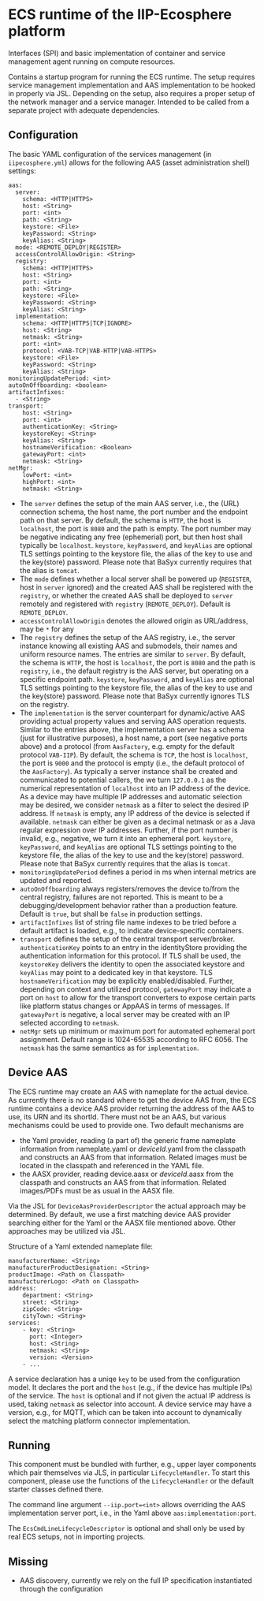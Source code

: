 # ECS runtime of the IIP-Ecosphere platform

Interfaces (SPI) and basic implementation of container and service management agent running on compute resources.

Contains a startup program for running the ECS runtime. The setup requires service management implementation and 
AAS implementation to be hooked in properly via JSL. Depending on the setup, also requires a proper setup of the 
network manager and a service manager. Intended to be called from a separate project with adequate dependencies.

## Configuration

The basic YAML configuration of the services management (in ``iipecosphere.yml``) allows for the following AAS (asset administration shell) settings:

    aas:
      server:
        schema: <HTTP|HTTPS>
        host: <String>
        port: <int>
        path: <String>
        keystore: <File>
        keyPassword: <String>
        keyAlias: <String>
      mode: <REMOTE_DEPLOY|REGISTER>
      accessControlAllowOrigin: <String>
      registry:
        schema: <HTTP|HTTPS>
        host: <String>
        port: <int>
        path: <String>
        keystore: <File>
        keyPassword: <String>
        keyAlias: <String>
      implementation:
        schema: <HTTP|HTTPS|TCP|IGNORE>
        host: <String>
        netmask: <String>
        port: <int>
        protocol: <VAB-TCP|VAB-HTTP|VAB-HTTPS>
        keystore: <File>
        keyPassword: <String>
        keyAlias: <String>
    monitoringUpdatePeriod: <int>
    autoOnOffboarding: <boolean>
    artifactInfixes:
      - <String> 
    transport:
        host: <String>
        port: <int>
        authenticationKey: <String>
        keystoreKey: <String>
        keyAlias: <String>
        hostnameVerification: <Boolean>
        gatewayPort: <int>
        netmask: <String>
    netMgr:
        lowPort: <int>
        highPort: <int>
        netmask: <String>

* The `server` defines the setup of the main AAS server, i.e., the (URL) connection schema, the host name, the port number and the endpoint path on that server. By default, the schema is `HTTP`, the host is `localhost`, the port  is `8080` and the path is empty. The port number may be negative indicating any free (ephemerial) port, but then host shall typically be `localhost`. `keystore`, `keyPassword`, and `keyAlias` are optional TLS settings pointing to the keystore file, the alias of the key to use and the key(store) password. Please note that BaSyx currently requires that the alias is `tomcat`.
* The `mode` defines whether a local server shall be powered up (`REGISTER`, host in `server` ignored) and the created AAS shall be registered with the `registry`, or whether the created AAS shall be deployed to `server` remotely and registered with `registry` (`REMOTE_DEPLOY`). Default is `REMOTE_DEPLOY`. 
* `accessControlAllowOrigin` denotes the allowed origin as URL/address, may be `*` for any
* The `registry` defines the setup of the AAS registry, i.e., the server instance knowing all existing AAS and submodels, their names and uniform resource names. The entries are similar to `server`. By default, the schema  is `HTTP`, the host is `localhost`, the port is `8080` and the path is `registry`, i.e., the default registry is the AAS server, but operating on a specific endpoint path. `keystore`, `keyPassword`, and `keyAlias` are optional TLS settings pointing to the keystore file, the alias of the key to use and the key(store) password. Please note that BaSyx currently ignores TLS on the registry.
* The `implementation` is the server counterpart for dynamic/active AAS providing actual property values and serving AAS operation requests. Similar to the entries above, the implementation server has a schema (just for illustrative purposes), a host name, a port (see negative ports above) and a protocol (from `AasFactory`, e.g. empty for the default protocol `VAB-IIP`). By default, the schema is `TCP`, the host is `localhost`, the port is `9000` and the protocol is empty (i.e., the default protocol of the `AasFactory`). As typically a server instance shall be created and communicated to potential callers, the we turn `127.0.0.1` as the numerical representation of `localhost` into an IP address of the device. As a device may have multiple IP addresses and automatic selection may be desired, we consider `netmask` as a filter to select the desired IP address. If `netmask` is empty, any IP address of the device is selected if available. `netmask` can either be given as a decimal netmask or as a Java regular expression over IP addresses. Further, if the port number is invalid, e.g., negative, we turn it into an ephemeral port. `keystore`, `keyPassword`, and `keyAlias` are optional TLS settings pointing to the keystore file, the alias of the key to use and the key(store) password. Please note that BaSyx currently requires that the alias is `tomcat`.
* `monitoringUpdatePeriod` defines a period in ms when internal metrics are updated and reported.
* `autoOnOffboarding` always registers/removes the device to/from the central registry, failures are not reported. This is meant to be a debugging/development behavior rather than a production feature. Default is `true`, but shall be `false` in production settings.
* `artifactInfixes` list of string file name indexes to be tried before a default artifact is loaded, e.g., to indicate device-specific containers.
* `transport` defines the setup of the central transport server/broker. `authenticationKey` points to an entry in the identityStore providing the authentication information for this protocol. If TLS shall be used, the `keystoreKey` delivers the identity to open the associated keystore and `keyAlias` may point to a dedicated key in that keystore. TLS `hostnameVerification` may be explicitly enabled/disabled. Further, depending on context and utilized protocol, `gatewayPort` may indicate a port on `host` to allow for the transport converters to expose certain parts like platform status changes or AppAAS in terms of messages. If `gatewayPort` is negative, a local server may be created with an IP selected according to `netmask`.
* `netMgr` sets up minimum or maximum port for automated ephemeral port assignment. Default range is 1024-65535 according to RFC 6056. The `netmask` has the same semantics as for `implementation`.

## Device AAS

The ECS runtime may create an AAS with nameplate for the actual device. As currently there is no standard where to get the device AAS from, the ECS runtime contains a device AAS provider returning the address of the AAS to use, its URN and its shortId. There must not be an AAS, but various mechanisms could be used to provide one. Two default mechanisms are

* the Yaml provider, reading (a part of) the generic frame nameplate information from nameplate.yaml or *deviceId*.yaml from the classpath and constructs an AAS from that information. Related images must be located in the classpath and referenced in the YAML file.
* the AASX provider, reading device.aasx or *deviceId*.aasx from the classpath and constructs an AAS from that information. Related images/PDFs must be as usual in the AASX file.

Via the JSL for `DeviceAasProviderDescriptor` the actual approach may be determined. By default, we use a first matching device AAS provider searching either for the Yaml or the AASX file mentioned above. Other approaches may be utilized via JSL.

Structure of a Yaml extended nameplate file:

    manufacturerName: <String>
    manufacturerProductDesignation: <String>
    productImage: <Path on Classpath>
    manufacturerLogo: <Path on Classpath>
    address:
        department: <String>
        street: <String>
        zipCode: <String>
        cityTown: <String>
    services:
        - key: <String>
          port: <Integer>
          host: <String>
          netmask: <String>
          version: <Version>
        - ...

A service declaration has a uniqe `key` to be used from the configuration model. It declares the port and the `host` (e.g., if the device has multiple IPs) of the service. The `host` is optional and if not given the actual IP address is used, taking `netmask` as selector into account. A device service may have a version, e.g., for MQTT, which can be taken into account to dynamically select the matching platform connector implementation. 

## Running

This component must be bundled with further, e.g., upper layer components which pair themselves via JLS, in particular `LifecycleHandler`. To start this component, please use the functions of the `LifecycleHandler` or the default starter classes defined there.

The command line argument `--iip.port=<int>` allows overriding the AAS implementation server port, i.e., in the Yaml above `aas:implementation:port`.

The `EcsCmdLineLifecycleDescriptor` is optional and shall only be used by real ECS setups, not in importing projects.

## Missing
* AAS discovery, currently we rely on the full IP specification instantiated through the configuration
